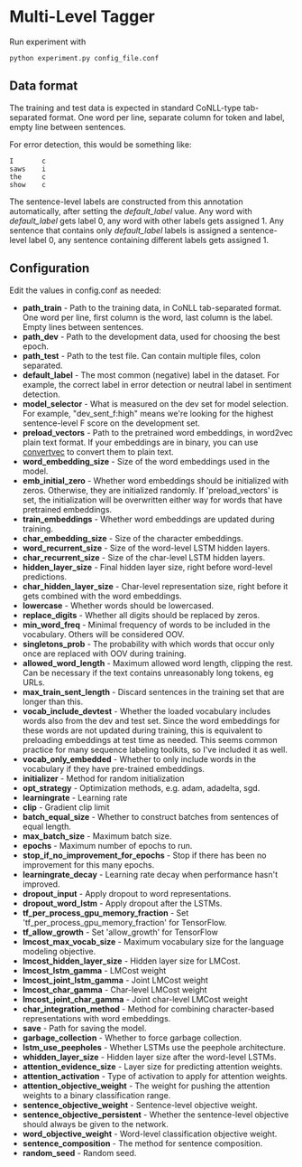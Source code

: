 Multi-Level Tagger
==============================

Run experiment with 

    python experiment.py config_file.conf



Data format
-------------------------

The training and test data is expected in standard CoNLL-type tab-separated format. One word per line, separate column for token and label, empty line between sentences.

For error detection, this would be something like:

    I       c
    saws    i
    the     c
    show    c
    

The sentence-level labels are constructed from this annotation automatically, after setting the *default_label* value.
Any word with *default_label* gets label 0, any word with other labels gets assigned 1.
Any sentence that contains only *default_label* labels is assigned a sentence-level label 0, any sentence containing different labels gets assigned 1.


Configuration
-------------------------

Edit the values in config.conf as needed:

* **path_train** - Path to the training data, in CoNLL tab-separated format. One word per line, first column is the word, last column is the label. Empty lines between sentences.
* **path_dev** - Path to the development data, used for choosing the best epoch.
* **path_test** - Path to the test file. Can contain multiple files, colon separated.
* **default_label** - The most common (negative) label in the dataset. For example, the correct label in error detection or neutral label in sentiment detection.
* **model_selector** - What is measured on the dev set for model selection. For example, "dev_sent_f:high" means we're looking for the highest sentence-level F score on the development set.
* **preload_vectors** - Path to the pretrained word embeddings, in word2vec plain text format. If your embeddings are in binary, you can use [convertvec](https://github.com/marekrei/convertvec) to convert them to plain text.
* **word_embedding_size** - Size of the word embeddings used in the model.
* **emb_initial_zero** - Whether word embeddings should be initialized with zeros. Otherwise, they are initialized randomly. If 'preload_vectors' is set, the initialization will be overwritten either way for words that have pretrained embeddings.
* **train_embeddings** - Whether word embeddings are updated during training.
* **char_embedding_size** - Size of the character embeddings.
* **word_recurrent_size** - Size of the word-level LSTM hidden layers.
* **char_recurrent_size** - Size of the char-level LSTM hidden layers.
* **hidden_layer_size** - Final hidden layer size, right before word-level predictions.
* **char_hidden_layer_size** - Char-level representation size, right before it gets combined with the word embeddings.
* **lowercase** - Whether words should be lowercased.
* **replace_digits** - Whether all digits should be replaced by zeros.
* **min_word_freq** - Minimal frequency of words to be included in the vocabulary. Others will be considered OOV.
* **singletons_prob** - The probability with which words that occur only once are replaced with OOV during training.
* **allowed_word_length** - Maximum allowed word length, clipping the rest. Can be necessary if the text contains unreasonably long tokens, eg URLs.
* **max_train_sent_length** - Discard sentences in the training set that are longer than this.
* **vocab_include_devtest** - Whether the loaded vocabulary includes words also from the dev and test set. Since the word embeddings for these words are not updated during training, this is equivalent to preloading embeddings at test time as needed. This seems common practice for many sequence labeling toolkits, so I've included it as well. 
* **vocab_only_embedded** - Whether to only include words in the vocabulary if they have pre-trained embeddings.
* **initializer** - Method for random initialization
* **opt_strategy** - Optimization methods, e.g. adam, adadelta, sgd.
* **learningrate** - Learning rate
* **clip** - Gradient clip limit
* **batch_equal_size** - Whether to construct batches from sentences of equal length.
* **max_batch_size** - Maximum batch size.
* **epochs** - Maximum number of epochs to run.
* **stop_if_no_improvement_for_epochs** - Stop if there has been no improvement for this many epochs.
* **learningrate_decay** - Learning rate decay when performance hasn't improved.
* **dropout_input** - Apply dropout to word representations.
* **dropout_word_lstm** - Apply dropout after the LSTMs.
* **tf_per_process_gpu_memory_fraction** - Set 'tf_per_process_gpu_memory_fraction' for TensorFlow.
* **tf_allow_growth** - Set 'allow_growth' for TensorFlow
* **lmcost_max_vocab_size** - Maximum vocabulary size for the language modeling objective.
* **lmcost_hidden_layer_size** - Hidden layer size for LMCost.
* **lmcost_lstm_gamma** - LMCost weight
* **lmcost_joint_lstm_gamma** - Joint LMCost weight
* **lmcost_char_gamma** - Char-level LMCost weight
* **lmcost_joint_char_gamma** - Joint char-level LMCost weight
* **char_integration_method** - Method for combining character-based representations with word embeddings.
* **save** - Path for saving the model.
* **garbage_collection** - Whether to force garbage collection.
* **lstm_use_peepholes** - Whether LSTMs use the peephole architecture.
* **whidden_layer_size** - Hidden layer size after the word-level LSTMs.
* **attention_evidence_size** - Layer size for predicting attention weights.
* **attention_activation** - Type of activation to apply for attention weights.
* **attention_objective_weight** - The weight for pushing the attention weights to a binary classification range.
* **sentence_objective_weight** - Sentence-level objective weight.
* **sentence_objective_persistent** - Whether the sentence-level objective should always be given to the network.
* **word_objective_weight** - Word-level classification objective weight.
* **sentence_composition** - The method for sentence composition.
* **random_seed** - Random seed.
